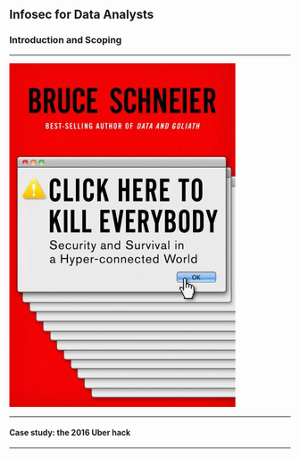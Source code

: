 ## Infosec for Data Analysts

### Introduction and Scoping

---

![click-here](img/click-here-small.jpg)

---

#### Case study: the 2016 Uber hack

---


### 
